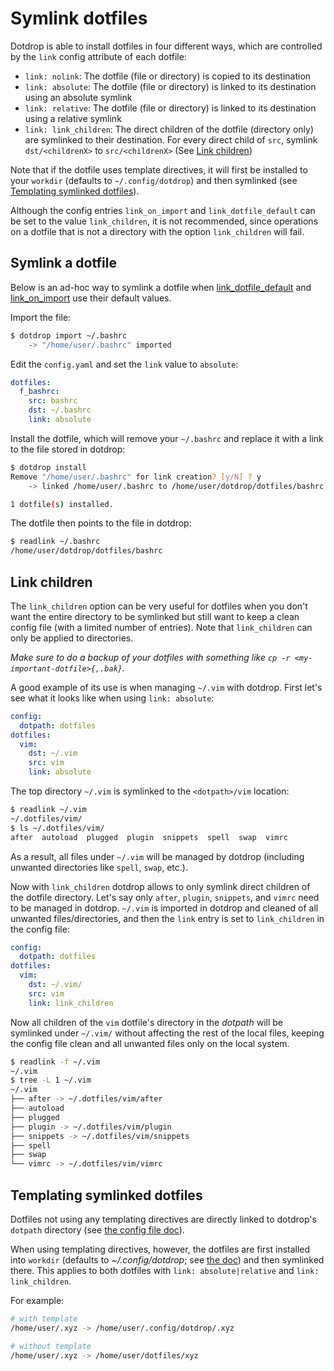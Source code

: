 # Symlink dotfiles

Dotdrop is able to install dotfiles in four different ways,
which are controlled by the `link` config attribute of each dotfile:

* `link: nolink`: The dotfile (file or directory) is copied to its destination
* `link: absolute`: The dotfile (file or directory) is linked to its destination using an absolute symlink
* `link: relative`: The dotfile (file or directory) is linked to its destination using a relative symlink
* `link: link_children`: The direct children of the dotfile (directory only) are symlinked to their destination. For every direct child of `src`, symlink `dst/<childrenX>` to `src/<childrenX>` (See [Link children](#link-children))

Note that if the dotfile uses template directives, it will first be installed to your
`workdir` (defaults to `~/.config/dotdrop`) and then symlinked
(see [Templating symlinked dotfiles](#templating-symlinked-dotfiles)).

Although the config entries `link_on_import` and `link_dotfile_default` can be set to the value `link_children`,
it is not recommended, since operations on a dotfile that is not a directory with the option `link_children`
will fail.

## Symlink a dotfile

Below is an ad-hoc way to symlink a dotfile when [link_dotfile_default](https://dotdrop.readthedocs.io/en/latest/config-format/#config-entry)
and [link_on_import](https://dotdrop.readthedocs.io/en/latest/config-format/#config-entry) use their default values.

Import the file:
```bash
$ dotdrop import ~/.bashrc
	-> "/home/user/.bashrc" imported
```

Edit the `config.yaml` and set the `link` value to `absolute`:
```yaml
dotfiles:
  f_bashrc:
    src: bashrc
    dst: ~/.bashrc
    link: absolute
```

Install the dotfile, which will remove your `~/.bashrc` and replace it with a link to the file stored in dotdrop:
```bash
$ dotdrop install
Remove "/home/user/.bashrc" for link creation? [y/N] ? y
	-> linked /home/user/.bashrc to /home/user/dotdrop/dotfiles/bashrc

1 dotfile(s) installed.
```

The dotfile then points to the file in dotdrop:
```bash
$ readlink ~/.bashrc
/home/user/dotdrop/dotfiles/bashrc
```

## Link children

The `link_children` option can be very useful for dotfiles when you don't want the entire
directory to be symlinked but still want to keep a clean config file (with a
limited number of entries). Note that `link_children` can only be applied to directories.

*Make sure to do a backup of your dotfiles with something like `cp -r <my-important-dotfile>{,.bak}`.*

A good example of its use is when managing `~/.vim` with dotdrop.
First let's see what it looks like when using `link: absolute`:
```yaml
config:
  dotpath: dotfiles
dotfiles:
  vim:
    dst: ~/.vim
    src: vim
    link: absolute
```

The top directory `~/.vim` is symlinked to the `<dotpath>/vim` location:
```bash
$ readlink ~/.vim
~/.dotfiles/vim/
$ ls ~/.dotfiles/vim/
after  autoload  plugged  plugin  snippets  spell  swap  vimrc
```

As a result, all files under `~/.vim` will be managed by
dotdrop (including unwanted directories like `spell`, `swap`, etc.).

Now with `link_children` dotdrop allows to only symlink
direct children of the dotfile directory. Let's say only `after`, `plugin`, `snippets`, and `vimrc`
need to be managed in dotdrop. `~/.vim` is imported in dotdrop and cleaned of all unwanted
files/directories, and then the `link` entry is set to `link_children` in the config file:
```yaml
config:
  dotpath: dotfiles
dotfiles:
  vim:
    dst: ~/.vim/
    src: vim
    link: link_children
```

Now all children of the `vim` dotfile's directory in the *dotpath* will be symlinked under `~/.vim/`
without affecting the rest of the local files, keeping the config file clean
and all unwanted files only on the local system.
```bash
$ readlink -f ~/.vim
~/.vim
$ tree -L 1 ~/.vim
~/.vim
├── after -> ~/.dotfiles/vim/after
├── autoload
├── plugged
├── plugin -> ~/.dotfiles/vim/plugin
├── snippets -> ~/.dotfiles/vim/snippets
├── spell
├── swap
└── vimrc -> ~/.dotfiles/vim/vimrc
```

## Templating symlinked dotfiles

Dotfiles not using any templating directives are directly linked
to dotdrop's `dotpath` directory (see [the config file doc](../config/config-file.md)).

When using templating directives, however, the dotfiles are first installed into
`workdir` (defaults to *~/.config/dotdrop*; see [the doc](../config/config-config.md))
and then symlinked there.
This applies to both dotfiles with `link: absolute|relative` and `link: link_children`.

For example:
```bash
# with template
/home/user/.xyz -> /home/user/.config/dotdrop/.xyz

# without template
/home/user/.xyz -> /home/user/dotfiles/xyz
```

